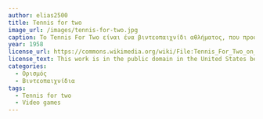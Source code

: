 ```yaml
---
author: elias2500
title: Tennis for two
image_url: /images/tennis-for-two.jpg
caption: Το Tennis For Two είναι ένα βιντεοπαιχνίδι αθλήματος, που προσομοιώνει έναν αγόνα τένις, ήταν ένα από τα πρώτα παιχνίδια που δημιουργήθηκαν. Το παιχνίδι σχεδιάστηκε από τον Αμερικανό φυσικό William Higinbotham αφού έμαθε πως ο Donner Model 30 του Brookhaven National Laboratory μπορεί να προσομοιώσει τροχιές με αντίσταση αέρα. Ήταν σχεδιασμένο να προβάλλεται σε παλμοσκόπιο και ο χειρισμός γινόταν μέσω δύο ειδικών χειριστηρίων.
year: 1958
license_url: https://commons.wikimedia.org/wiki/File:Tennis_For_Two_on_a_DuMont_Lab_Oscilloscope_Type_304-A.jpg
license_text: This work is in the public domain in the United States because it is a work prepared by an officer or employee of the United States Government as part of that person’s official duties under the terms of Title 17, Chapter 1, Section 105 of the US Code.
categories:
  - Ορισμός
  - Βιντεοπαιχνίδια
tags:
  - Tennis for two
  - Video games
---
```

